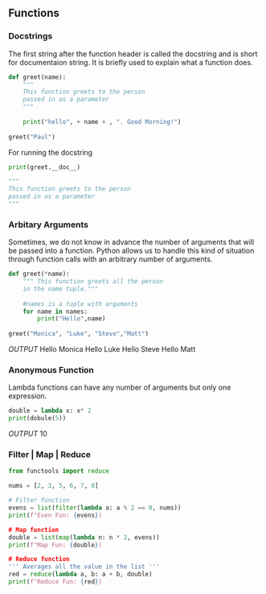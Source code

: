 ## Functions

### Docstrings
The first string after the function header is called the docstring and is short for documentaion string. It is briefly used to explain what a function does.

```python
def greet(name):
	"""
	This function greets to the person
	passed in as a parameter
	"""
	
	print("hello", + name + , ". Good Morning!")
	
greet("Paul")
```

For running the docstring

```python
print(greet.__doc__)

"""
This function greets to the person
passed in as a parameter
"""
```


### Arbitary Arguments
Sometimes, we do not know in advance the number of arguments that will be passed into a function. Python allows us to handle this kind of situation through function calls with an arbitrary number of arguments.

```python
def greet(*name):
	""" This function greets all the person
	in the name tuple."""
	
	#names is a tuple with arguments
	for name in names:
		print("Hello",name)
		
greet("Monica", "Luke", "Steve","Matt")

```
*OUTPUT*
Hello Monica
Hello Luke
Hello Steve
Hello Matt


### Anonymous Function
Lambda functions can have any number of arguments but only one expression.

```python
double = lambda x: x* 2
print(dobule(5))
```

*OUTPUT*
10


### Filter | Map | Reduce

```python
from functools import reduce

nums = [2, 3, 5, 6, 7, 8]

# Filter function
evens = list(filter(lambda a: a % 2 == 0, nums))
print(f"Even Fun: {evens})

# Map function
double = list(map(lambda n: n * 2, evens))
print(f"Map Fun: {double})

# Reduce function
''' Averages all the value in the list '''
red = reduce(lambda a, b: a + b, double)
print(f"Reduce Fun: {red})
```